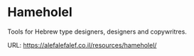 # Hameholel
Tools for Hebrew type designers, designers and copywritres. 

URL: https://alefalefalef.co.il/resources/hameholel/
